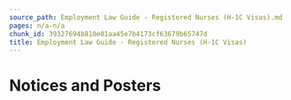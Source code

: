 ```yaml
---
source_path: Employment Law Guide - Registered Nurses (H-1C Visas).md
pages: n/a-n/a
chunk_id: 39327694b810e01aa45e7b4173cf63679b65747d
title: Employment Law Guide - Registered Nurses (H-1C Visas)
---
```

# Notices and Posters
